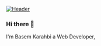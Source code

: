 [![Header](https://raw.githubusercontent.com/MartinHeinz/<OWNER>/<OWNER>/readme_header.png "Header")](https://some-url.dev/)


### Hi there 👋
I'm Basem Karahbi
a Web Developer,
<!--
**basimkarhabi/basimkarhabi** is a ✨ _special_ ✨ repository because its `README.md` (this file) appears on your GitHub profile.

Here are some ideas to get you started:

- 🔭 I’m currently working on ...
- 🌱 I’m currently learning ...
- 👯 I’m looking to collaborate on ...
- 🤔 I’m looking for help with ...
- 💬 Ask me about ...
- 📫 How to reach me: ...
- 😄 Pronouns: ...
- ⚡ Fun fact: ...
-->
